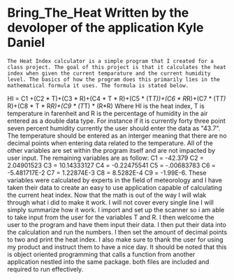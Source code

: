 # Bring_The_Heat Written by the devoloper of the application Kyle Daniel
	The Heat Index calculator is a simple program that I created for a class project. The goal of this project is that it calculates the heat index when given the current temparature and the current humidity level. The basics of how the program does this primarily lies in the mathematical formula it uses. The formula is stated below.
 HI = C1 +(C2 * T)+(C3 * R)+(C4 * T * R)+(C5 * (T*T))+(C6 * R*R)+(C7 * (T*T)* R)+(C8 * T * R*R)+(C9 * (T*T) * (R*R)
Where HI is the heat index, T is temperature in farenheit and R is the percentage of humidity in the air entered as a double data type. For instance if it is currently forty three point seven percent humidity currently the user should enter the data as "43.7". The temperature should be entered as an interger meaning that there are no decimal points when entering data related to the temperature. All of the other variables are set within the program itself and are not impacted by user input. The remaining variables are as follow: C1 = -42.379 C2 = 2.04901523 C3 = 10.14333127 C4 = -0.22475541 C5 = -.00683783 C6 = -5.481717E-2 C7 = 1.22874E-3 C8 = 8.5282E-4 
C9 = -1.99E-6. These variables were calculated by experts in the field of meteorology and I have taken their data to create an easy to use application capable of calculating the current heat index.  Now that the math is out of the way I will wlak through what i did to make it work.
	I will not cover every single line I will simply summarize how it work. I import and set up the scanner so i am able to take input from the user for the variables T and R. I then welcome the user to the program and have them input their data. I then put their data into the calculation and run the numbers. I then set the amount of decimal points to two and print the heat index. I also make sure to thank the user for using my product and instruct them to have a nice day.
	It should be noted that this is object oriented programming that calls a function from another application nestled into the same package. both files are included and required to run effectively.
